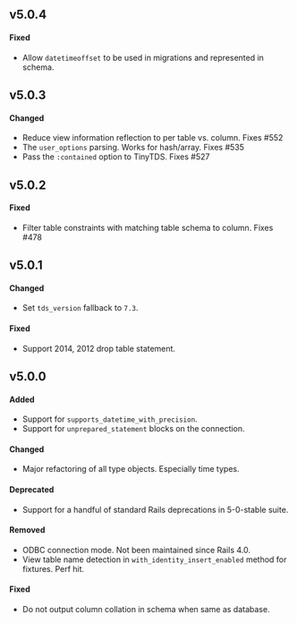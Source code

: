 ## v5.0.4

#### Fixed

* Allow `datetimeoffset` to be used in migrations and represented in schema.


## v5.0.3

#### Changed

* Reduce view information reflection to per table vs. column. Fixes #552
* The `user_options` parsing. Works for hash/array. Fixes #535
* Pass the `:contained` option to TinyTDS. Fixes #527


## v5.0.2

#### Fixed

* Filter table constraints with matching table schema to column. Fixes #478


## v5.0.1

#### Changed

* Set `tds_version` fallback to `7.3`.

#### Fixed

* Support 2014, 2012 drop table statement.


## v5.0.0

#### Added

* Support for `supports_datetime_with_precision`.
* Support for `unprepared_statement` blocks on the connection.

#### Changed

* Major refactoring of all type objects. Especially time types.

#### Deprecated

* Support for a handful of standard Rails deprecations in 5-0-stable suite.

#### Removed

* ODBC connection mode. Not been maintained since Rails 4.0.
* View table name detection in `with_identity_insert_enabled` method for fixtures. Perf hit.

#### Fixed

* Do not output column collation in schema when same as database.
